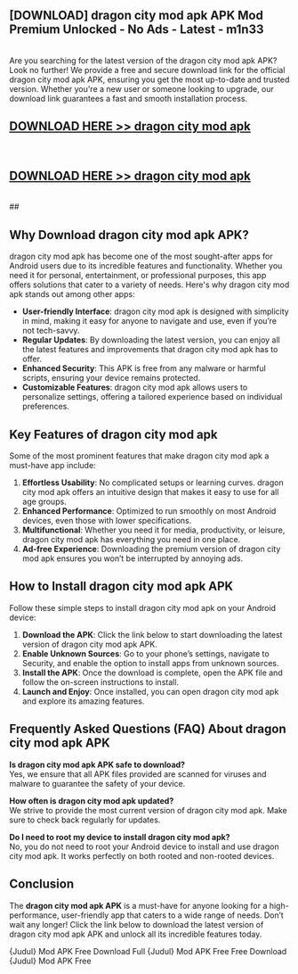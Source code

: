 ## [DOWNLOAD] dragon city mod apk APK Mod  Premium Unlocked - No Ads - Latest - m1n33 <br>
<br>
Are you searching for the latest version of the dragon city mod apk APK? Look no further! We provide a free and secure download link for the official dragon city mod apk APK, ensuring you get the most up-to-date and trusted version. Whether you're a new user or someone looking to upgrade, our download link guarantees a fast and smooth installation process.


## [DOWNLOAD HERE >> dragon city mod apk](http://leaked.freeplayer.one?title=dragon_city_mod_apk&ref=06)
  <br>

## [DOWNLOAD HERE >> dragon city mod apk](http://leaked.freeplayer.one?title=dragon_city_mod_apk&ref=06)
  <br>
  ##



## Why Download dragon city mod apk APK?

dragon city mod apk has become one of the most sought-after apps for Android users due to its incredible features and functionality. Whether you need it for personal, entertainment, or professional purposes, this app offers solutions that cater to a variety of needs. Here's why dragon city mod apk stands out among other apps:

- **User-friendly Interface**: dragon city mod apk is designed with simplicity in mind, making it easy for anyone to navigate and use, even if you’re not tech-savvy.
- **Regular Updates**: By downloading the latest version, you can enjoy all the latest features and improvements that dragon city mod apk has to offer.
- **Enhanced Security**: This APK is free from any malware or harmful scripts, ensuring your device remains protected.
- **Customizable Features**: dragon city mod apk allows users to personalize settings, offering a tailored experience based on individual preferences.

## Key Features of dragon city mod apk

Some of the most prominent features that make dragon city mod apk a must-have app include:

1. **Effortless Usability**: No complicated setups or learning curves. dragon city mod apk offers an intuitive design that makes it easy to use for all age groups.
2. **Enhanced Performance**: Optimized to run smoothly on most Android devices, even those with lower specifications.
3. **Multifunctional**: Whether you need it for media, productivity, or leisure, dragon city mod apk has everything you need in one place.
4. **Ad-free Experience**: Downloading the premium version of dragon city mod apk ensures you won’t be interrupted by annoying ads.

## How to Install dragon city mod apk APK

Follow these simple steps to install dragon city mod apk on your Android device:

1. **Download the APK**: Click the link below to start downloading the latest version of dragon city mod apk APK.
2. **Enable Unknown Sources**: Go to your phone’s settings, navigate to Security, and enable the option to install apps from unknown sources.
3. **Install the APK**: Once the download is complete, open the APK file and follow the on-screen instructions to install.
4. **Launch and Enjoy**: Once installed, you can open dragon city mod apk and explore its amazing features.

## Frequently Asked Questions (FAQ) About dragon city mod apk APK

**Is dragon city mod apk APK safe to download?**  
Yes, we ensure that all APK files provided are scanned for viruses and malware to guarantee the safety of your device.

**How often is dragon city mod apk updated?**  
We strive to provide the most current version of dragon city mod apk. Make sure to check back regularly for updates.

**Do I need to root my device to install dragon city mod apk?**  
No, you do not need to root your Android device to install and use dragon city mod apk. It works perfectly on both rooted and non-rooted devices.

## Conclusion

The **dragon city mod apk APK** is a must-have for anyone looking for a high-performance, user-friendly app that caters to a wide range of needs. Don’t wait any longer! Click the link below to download the latest version of dragon city mod apk APK and unlock all its incredible features today.

{Judul} Mod APK Free
Download Full {Judul} Mod APK Free
Free Download {Judul} Mod APK Free

